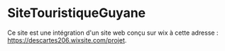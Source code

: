 # SiteTouristiqueGuyane
Ce site est une intégration d'un site web conçu sur wix à cette adresse : https://descartes206.wixsite.com/projet. 
